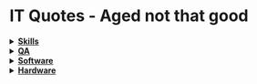 # IT Quotes - Aged not that good

<details><summary><b><ins>Skills</ins></b></summary>
&nbsp;
 
> Prolonged contact with the computer turns mathematicians into clerks and vice versa.\
[Alan Perlis](contributors/README.md#Alan-Perlis)

> Programming is one of the most difficult branches of applied mathematics; the poorer mathematicians had better remain pure mathematicians.\
[Edsger W. Dijkstra](contributors/README.md#Edsger-W-Dijkstra), 1975

The respected masters couldn't foresee the developing force's exponential growth and the entry threshold's dramatic sinking.

I venture to reformulate: "Most enough young and advanced in exact sciences can turn into good software developers but not vice versa".

---

</details>

<details><summary><b><ins>QA</ins></b></summary>
&nbsp;

🚧 ... coming sooner or later ... 🚧

</details>

<details><summary><b><ins>Software</ins></b></summary>
&nbsp;

> In 30 years Lisp will likely be ahead of C++/Java (but behind something else).\
_Peter Norvig_, 1999

After 25 years Java is in the top five, C++ -- in 10, and where will be Lisp in the five remaining years?

\_______
 
</details>

<details><summary><b><ins>Hardware</ins></b></summary>
&nbsp;
 
> The programmer's primary weapon in the **never-ending battle against slow system** is to change the intramodular structure.\
_Fred Brooks_

I dare say that resources and performance are no longer a headache for the majority of applications.

> **Software gets slower faster than hardware gets faster.**\
[Niklaus Wirth](contributors/README.md#Niklaus-Wirth), 1995, "A Plea for Lean Software" (aka Wirth's law)

Much has changed since the 1990s when sparing half a byte was _bon ton_. Things like auto memory allocation with garbage collection and intermediate languages appeared only because the hardware could facilitate them.

</details>
